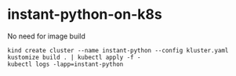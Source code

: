 # instant-python-on-k8s
No need for image build

```
kind create cluster --name instant-python --config kluster.yaml
kustomize build . | kubectl apply -f -
kubectl logs -lapp=instant-python
```
